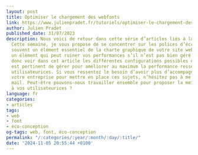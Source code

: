 ```yaml
---
layout: post
title: Optimiser le chargement des webfonts
link: https://www.julienpradet.fr/tutoriels/optimiser-le-chargement-des-fonts
author: Julien Pradet
published_date: 31/07/2023
description: Nous voici de retour dans cette série d’articles liés à la web performance.
  Cette semaine, je vous propose de se concentrer sur les polices d’écriture. C’est
  souvent un élément essentiel de la charte graphique de votre site web. C’est aussi
  un élément qui peut ruiner vos performances s’il n’est pas bien géré. Nous allons
  donc voir dans cet article les différentes configurations possibles et ce qu’il
  est pertinent de gérer pour améliorer au maximum la performance ressentie par vos
  utilisateurices. Si vous ressentez le besoin d’avoir plus d’accompagnement dans
  votre entreprise pour mettre en place ces sujets, n’hésitez pas à me contacter par
  mail. Peut-être pouvons-nous travailler ensemble pour proposer la meilleure expérience
  à vos utilisateurices ?
language: fr
categories:
- articles
tags:
- web
- font
- éco-conception
og-tags: web, font, éco-conception
permalink: "/:categories/:year/:month/:day/:title/"
date: '2024-11-05 20:55:44 +0100'
---
```

